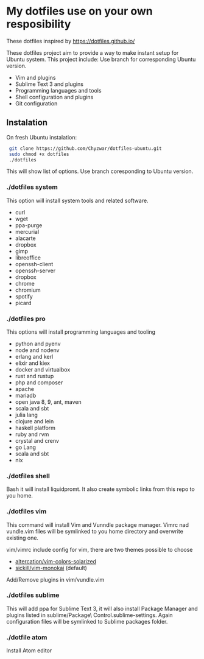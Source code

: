 # My dotfiles use on your own resposibility

These dotfiles inspired by https://dotfiles.github.io/

These dotfiles project aim to provide a way to make instant setup for Ubuntu system. This project include:
Use branch for corresponding Ubuntu version.

- Vim and plugins
- Sublime Text 3 and plugins
- Programming languages and tools
- Shell configuration and plugins
- Git configuration

## Instalation
On fresh Ubuntu instalation:

```sh
 git clone https://github.com/Chyzwar/dotfiles-ubuntu.git
 sudo chmod +x dotfiles
 ./dotfiles
```

This will show list of options. Use branch coresponding to Ubuntu version.


### ./dotfiles system
This option will install system tools and related software.

* curl
* wget
* ppa-purge
* mercurial
* alacarte
* dropbox
* gimp
* libreoffice
* openssh-client
* openssh-server
* dropbox
* chrome
* chromium
* spotify
* picard

### ./dotfiles pro
This options will install programming languages and tooling

* python and pyenv
* node and nodenv
* erlang and kerl
* elixir and kiex
* docker and virtualbox
* rust and rustup
* php and composer
* apache
* mariadb
* open java 8, 9, ant, maven
* scala and sbt
* julia lang
* clojure and lein
* haskell platform
* ruby and rvm
* crystal and crenv
* go Lang
* scala and sbt
* nix

### ./dotfiles shell
Bash it will install liquidpromt. It also create symbolic links from this repo to you home.

### ./dotfiles vim
This command will install Vim and Vunndle package manager. Vimrc nad vundle.vim files will be symlinked to you home directory and overwrite existing one.

vim/vimrc include config for vim, there are two themes possible to choose
- [altercation/vim-colors-solarized](https://github.com/altercation/vim-colors-solarized)
- [sickill/vim-monokai](https://github.com/sickill/vim-monokai) (default)

Add/Remove plugins in vim/vundle.vim


### ./dotfiles sublime
This will add ppa for Sublime Text 3, it will also install Package Manager and plugins listed in sublime/Package\ Control.sublime-settings.
Again configuration files will be symlinked to Sublime packages folder.


### ./dotfile atom
Install Atom editor
